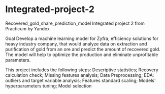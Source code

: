 # Integrated-project-2
 Recovered_gold_share_prediction_model
 Integrated project 2 from Practicum by Yandex

Goal
Develop a machine learning model for Zyfra, efficiency solutions for heavy industry company, 
that would analyze data on extraction and purification of gold from an ore and predict the amount of recovered gold.
The model will help to optimize the production and eliminate unprofitable parameters.


This project includes the following steps:
Descriptive statistics;
Recovery calculation check;
Missing features analysis;
Data Preprocessing;
EDA: outliers and target variable analysis;
Features standard scaling;
Models' hyperparameters tuning;
Model selection
